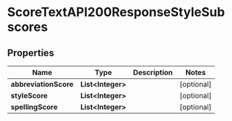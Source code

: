 

# ScoreTextAPI200ResponseStyleSubscores

## Properties

Name | Type | Description | Notes
------------ | ------------- | ------------- | -------------
**abbreviationScore** | **List&lt;Integer&gt;** |  |  [optional]
**styleScore** | **List&lt;Integer&gt;** |  |  [optional]
**spellingScore** | **List&lt;Integer&gt;** |  |  [optional]




